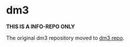 # dm3

**THIS IS A INFO-REPO ONLY**

The original dm3 repository moved to [dm3 repo](https://github.com/dm3-org/dm3).
